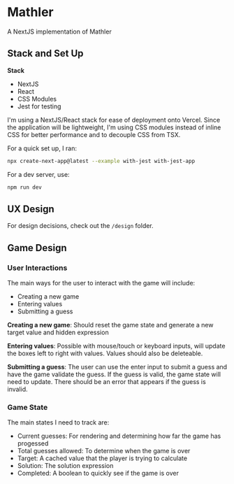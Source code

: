 # Mathler

A NextJS implementation of Mathler

## Stack and Set Up

**Stack**

- NextJS
- React
- CSS Modules
- Jest for testing

I'm using a NextJS/React stack for ease of deployment onto Vercel. Since the application will be lightweight, I'm using CSS modules instead of inline CSS for better performance and to decouple CSS from TSX.

For a quick set up, I ran:

```bash
npx create-next-app@latest --example with-jest with-jest-app
```

For a dev server, use:

```bash
npm run dev
```

## UX Design

For design decisions, check out the `/design` folder.

## Game Design

### User Interactions

The main ways for the user to interact with the game will include:

- Creating a new game
- Entering values
- Submitting a guess

**Creating a new game**: Should reset the game state and generate a new target value and hidden expression

**Entering values**: Possible with mouse/touch or keyboard inputs, will update the boxes left to right with values. Values should also be deleteable.

**Submitting a guess**: The user can use the enter input to submit a guess and have the game validate the guess. If the guess is valid, the game state will need to update. There should be an error that appears if the guess is invalid.

### Game State

The main states I need to track are:

- Current guesses: For rendering and determining how far the game has progessed
- Total guesses allowed: To determine when the game is over
- Target: A cached value that the player is trying to calculate
- Solution: The solution expression
- Completed: A boolean to quickly see if the game is over